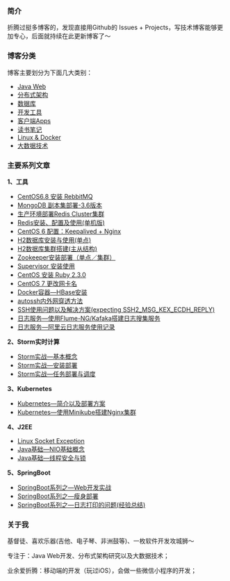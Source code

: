 ### 简介

折腾过挺多博客的，发现直接用Github的 Issues + Projects，写技术博客能够更加专心，后面就持续在此更新博客了～

### 博客分类

博客主要划分为下面几大类别：

* [Java Web](https://github.com/johnnian/Blog/projects/1)
* [分布式架构](https://github.com/johnnian/Blog/projects/2)
* [数据库](https://github.com/johnnian/Blog/projects/3)
* [开发工具](https://github.com/johnnian/Blog/projects/4)
* [客户端Apps](https://github.com/johnnian/Blog/projects/5)
* [读书笔记](https://github.com/johnnian/Blog/projects/6)
* [Linux & Docker](https://github.com/johnnian/Blog/projects/7)
* [大数据技术](https://github.com/johnnian/Blog/projects/8)

### 主要系列文章

**1、工具**

- [CentOS6.8 安装 RebbitMQ](https://github.com/johnnian/Blog/issues/7)
- [MongoDB 副本集部署-3.6版本](https://github.com/johnnian/Blog/issues/8)
- [生产环境部署Redis Cluster集群](https://github.com/johnnian/Blog/issues/9)
- [Redis安装、配置及使用(单机版) ](https://github.com/johnnian/Blog/issues/2)
- [CentOS 6 配置：Keepalived + Nginx ](https://github.com/johnnian/Blog/issues/19)
- [H2数据库安装与使用(单点) ](https://github.com/johnnian/Blog/issues/24)
- [H2数据库集群搭建(主从结构)](https://github.com/johnnian/Blog/issues/26)
- [Zookeeper安装部署（单点／集群）](https://github.com/johnnian/Blog/issues/25)
- [Supervisor 安装使用](https://github.com/johnnian/Blog/issues/27)
- [CentOS 安装 Ruby 2.3.0](https://github.com/johnnian/Blog/issues/33)
- [CentOS 7 更改网卡名](https://github.com/johnnian/Blog/issues/47)
- [Docker容器—HBase安装](https://github.com/johnnian/Blog/issues/38)
- [autossh内外网穿透方法](https://github.com/johnnian/Blog/issues/43)
- [SSH使用问题以及解决方案(expecting SSH2_MSG_KEX_ECDH_REPLY) ](https://github.com/johnnian/Blog/issues/44)
- [日志服务—使用Flume-NG/Kafaka搭建日志搜集服务 ](https://github.com/johnnian/Blog/issues/34)
- [日志服务—阿里云日志服务使用记录](https://github.com/johnnian/Blog/issues/46)

**2、Storm实时计算**

- [Storm实战—基本概念](https://github.com/johnnian/Blog/issues/21)
- [Storm实战—安装部署](https://github.com/johnnian/Blog/issues/22)
- [Storm实战—任务部署与调度](https://github.com/johnnian/Blog/issues/23)

**3、Kubernetes**

- [Kubernetes—简介以及部署方案](https://github.com/johnnian/Blog/issues/30)
- [Kubernetes—使用Minikube搭建Nginx集群](https://github.com/johnnian/Blog/issues/32)

**4、J2EE**

- [Linux Socket Exception](https://github.com/johnnian/Blog/issues/35)
- [Java基础—NIO基础概念](https://github.com/johnnian/Blog/issues/36)
- [Java基础—线程安全与锁](https://github.com/johnnian/Blog/issues/37)


**5、SpringBoot**

- [SpringBoot系列之—Web开发实战](https://github.com/johnnian/Blog/issues/39)
- [SpringBoot系列之—瘦身部署](https://github.com/johnnian/Blog/issues/41)
- [SpringBoot系列之—日志打印的问题(经验总结)](https://github.com/johnnian/Blog/issues/42)


### 关于我

基督徒、喜欢乐器(吉他、电子琴、非洲鼓等)、一枚软件开发攻城狮～

专注于：Java Web开发、分布式架构研究以及大数据技术；

业余爱折腾：移动端的开发（玩过iOS），会做一些微信小程序的开发；